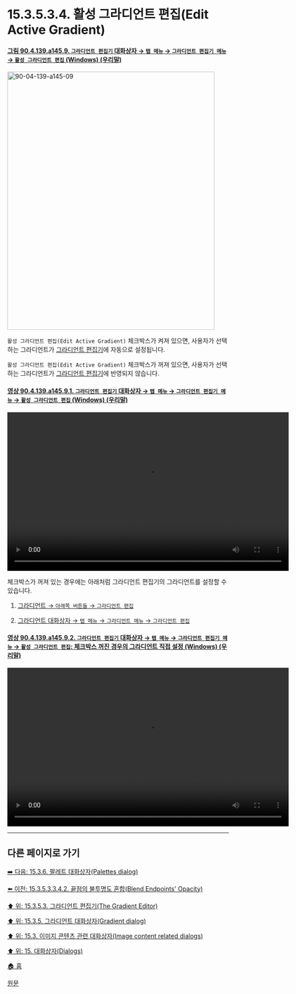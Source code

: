 # 15.3.5.3.4. 활성 그라디언트 편집(Edit Active Gradient)

<a id="90-04-139-a145-09"></a>

#### [그림 90.4.139.a145.9. `그라디언트 편집기` 대화상자 → `탭 메뉴` → `그라디언트 편집기 메뉴` → `활성 그라디언트 편집` (Windows) (우리말)](./90-04-0139-gradient_editor.md#90-04-139-a145-09)
<img width="471" height="586" alt="90-04-139-a145-09" src="https://github.com/user-attachments/assets/3acc2319-1705-4dea-a998-1037db0a3a69" />

`활성 그라디언트 편집(Edit Active Gradient)` 체크박스가 켜져 있으면, 사용자가 선택하는 그라디언트가 [그라디언트 편집기](./15-03-05-03-00-the_gradient_editor.md)에 자동으로 설정됩니다.

`활성 그라디언트 편집(Edit Active Gradient)` 체크박스가 꺼져 있으면, 사용자가 선택하는 그라디언트가 [그라디언트 편집기](./15-03-05-03-00-the_gradient_editor.md)에 반영되지 않습니다.

<a id="90-04-139-a145-09-01"></a>

#### [영상 90.4.139.a145.9.1. `그라디언트 편집기` 대화상자 → `탭 메뉴` → `그라디언트 편집기 메뉴` → `활성 그라디언트 편집` (Windows) (우리말)](./90-04-0139-gradient_editor.md#90-04-139-a145-09-01)
<video controls="controls" width="640" height="360" src="https://github.com/user-attachments/assets/f149e70a-c0f3-4a07-bc71-f4fad94b7a81"></video>

체크박스가 꺼져 있는 경우에는 아래처럼 그라디언트 편집기의 그라디언트를 설정할 수 있습니다.

1. [그라디언트  → `아래쪽 버튼들` → `그라디언트 편집`](./15-03-05-02-02-01-edit_gradient.md)

2. [그라디언트 대화상자 → `탭 메뉴` → `그라디언트 메뉴` → `그라디언트 편집`](./15-03-05-02-03-01-edit_gradient.md)

<a id="90-04-139-a145-09-02"></a>

#### [영상 90.4.139.a145.9.2. `그라디언트 편집기` 대화상자 → `탭 메뉴` → `그라디언트 편집기 메뉴` → `활성 그라디언트 편집`: 체크박스 꺼진 경우의 그라디언트 직접 설정 (Windows) (우리말)](./90-04-0139-gradient_editor.md#90-04-139-a145-09-02)
<video controls="controls" width="640" height="360" src="https://github.com/user-attachments/assets/be5146fc-4c76-42ee-bf9d-f1b92ee05558"></video>

***

## 다른 페이지로 가기

[➡️ 다음: 15.3.6. 팔레트 대화상자(Palettes dialog)](./15-03-06-00-palettes-dialog.md)

[⬅️ 이전: 15.3.5.3.3.4.2. 끝점의 불투명도 혼합(Blend Endpoints' Opacity)](./15-03-05-03-03-04-02-blend_endpoint_opacity.md)

[⬆️ 위: 15.3.5.3. 그라디언트 편집기(The Gradient Editor)](./15-03-05-03-00-the_gradient_editor.md)

[⬆️ 위: 15.3.5. 그라디언트 대화상자(Gradient dialog)](./15-03-05-00-gradient_dialog.md)

[⬆️ 위: 15.3. 이미지 콘텐츠 관련 대화상자(Image content related dialogs)](./15-03-00-image-content-related-dialogs.md)

[⬆️ 위: 15. 대화상자(Dialogs)](./15-00-dialogs.md)

[🏠 홈](./00-home.md)

[원문](https://docs.gimp.org/2.10/ko/gimp-gradient-dialog.html#gimp-gradient-editor-dialog-menu)